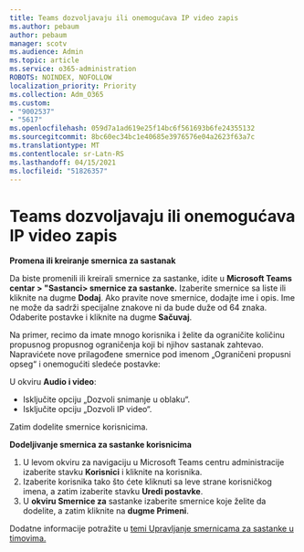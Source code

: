 ```yaml
---
title: Teams dozvoljavaju ili onemogućava IP video zapis
ms.author: pebaum
author: pebaum
manager: scotv
ms.audience: Admin
ms.topic: article
ms.service: o365-administration
ROBOTS: NOINDEX, NOFOLLOW
localization_priority: Priority
ms.collection: Adm_O365
ms.custom:
- "9002537"
- "5617"
ms.openlocfilehash: 059d7a1ad619e25f14bc6f561693b6fe24355132
ms.sourcegitcommit: 8bc60ec34bc1e40685e3976576e04a2623f63a7c
ms.translationtype: MT
ms.contentlocale: sr-Latn-RS
ms.lasthandoff: 04/15/2021
ms.locfileid: "51826357"
---
```

# <a name="teams-allow-or-disable-ip-video"></a>Teams dozvoljavaju ili onemogućava IP video zapis

**Promena ili kreiranje smernica za sastanak**

Da biste promenili ili kreirali smernice za sastanke, idite u **Microsoft Teams centar > "Sastanci> smernice za sastanke.** Izaberite smernice sa liste ili kliknite na dugme **Dodaj**. Ako pravite nove smernice, dodajte ime i opis. Ime ne može da sadrži specijalne znakove ni da bude duže od 64 znaka. Odaberite postavke i kliknite na dugme **Sačuvaj**.

Na primer, recimo da imate mnogo korisnika i želite da ograničite količinu propusnog propusnog ograničenja koji bi njihov sastanak zahtevao. Napravićete nove prilagođene smernice pod imenom „Ograničeni propusni opseg“ i onemogućiti sledeće postavke:

U okviru **Audio i video**:

- Isključite opciju „Dozvoli snimanje u oblaku“.
- Isključite opciju „Dozvoli IP video“.

Zatim dodelite smernice korisnicima.

**Dodeljivanje smernica za sastanke korisnicima**

1. U levom okviru za navigaciju u Microsoft Teams centru administracije izaberite stavku **Korisnici** i kliknite na korisnika.
2. Izaberite korisnika tako što ćete kliknuti sa leve strane korisničkog imena, a zatim izaberite stavku **Uredi postavke**.
3. U **okviru Smernice za** sastanke izaberite smernice koje želite da dodelite, a zatim kliknite na **dugme Primeni**.

Dodatne informacije potražite u [temi Upravljanje smernicama za sastanke u timovima.](https://docs.microsoft.com/microsoftteams/meeting-policies-in-teams)
